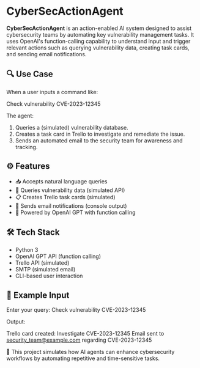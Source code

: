 # CyberSecActionAgent

**CyberSecActionAgent** is an action-enabled AI system designed to assist cybersecurity teams by automating key vulnerability management tasks. It uses OpenAI's function-calling capability to understand input and trigger relevant actions such as querying vulnerability data, creating task cards, and sending email notifications.

## 🔍 Use Case

When a user inputs a command like:

Check vulnerability CVE-2023-12345

The agent:
1. Queries a (simulated) vulnerability database.
2. Creates a task card in Trello to investigate and remediate the issue.
3. Sends an automated email to the security team for awareness and tracking.

## ⚙️ Features

- 📥 Accepts natural language queries
- 📡 Queries vulnerability data (simulated API)
- 📋 Creates Trello task cards (simulated)
- 📧 Sends email notifications (console output)
- 🧠 Powered by OpenAI GPT with function calling

## 🛠️ Tech Stack

- Python 3
- OpenAI GPT API (function calling)
- Trello API (simulated)
- SMTP (simulated email)
- CLI-based user interaction

## 🧪 Example Input

Enter your query: Check vulnerability CVE-2023-12345

Output:

Trello card created: Investigate CVE-2023-12345
Email sent to security_team@example.com regarding CVE-2023-12345


🔐 This project simulates how AI agents can enhance cybersecurity workflows by automating repetitive and time-sensitive tasks.
